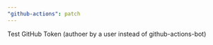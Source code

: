 ```yaml
---
"github-actions": patch
---
```


Test GitHub Token (authoer by a user instead of github-actions-bot)

